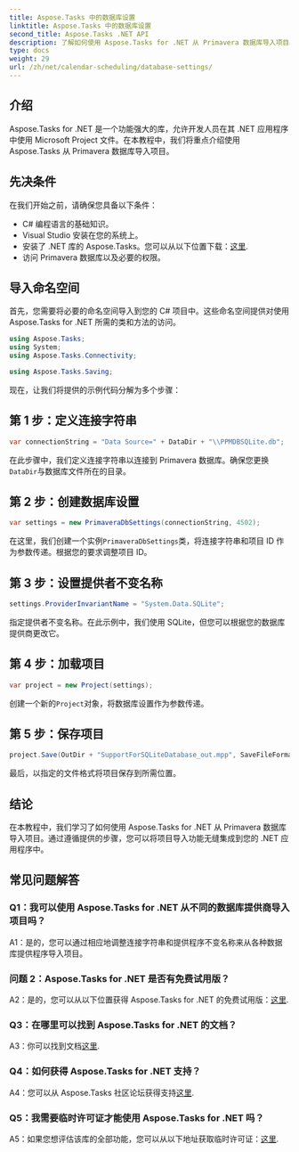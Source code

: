 ```yaml
---
title: Aspose.Tasks 中的数据库设置
linktitle: Aspose.Tasks 中的数据库设置
second_title: Aspose.Tasks .NET API
description: 了解如何使用 Aspose.Tasks for .NET 从 Primavera 数据库导入项目。在此综合教程中获取分步指导。
type: docs
weight: 29
url: /zh/net/calendar-scheduling/database-settings/
---
```

## 介绍

Aspose.Tasks for .NET 是一个功能强大的库，允许开发人员在其 .NET 应用程序中使用 Microsoft Project 文件。在本教程中，我们将重点介绍使用 Aspose.Tasks 从 Primavera 数据库导入项目。

## 先决条件

在我们开始之前，请确保您具备以下条件：

- C# 编程语言的基础知识。
- Visual Studio 安装在您的系统上。
- 安装了 .NET 库的 Aspose.Tasks。您可以从以下位置下载：[这里](https://releases.aspose.com/tasks/net/).
- 访问 Primavera 数据库以及必要的权限。

## 导入命名空间

首先，您需要将必要的命名空间导入到您的 C# 项目中。这些命名空间提供对使用 Aspose.Tasks for .NET 所需的类和方法的访问。

```csharp
using Aspose.Tasks;
using System;
using Aspose.Tasks.Connectivity;

using Aspose.Tasks.Saving;

```

现在，让我们将提供的示例代码分解为多个步骤：

## 第 1 步：定义连接字符串

```csharp
var connectionString = "Data Source=" + DataDir + "\\PPMDBSQLite.db";
```

在此步骤中，我们定义连接字符串以连接到 Primavera 数据库。确保您更换`DataDir`与数据库文件所在的目录。

## 第 2 步：创建数据库设置

```csharp
var settings = new PrimaveraDbSettings(connectionString, 4502);
```

在这里，我们创建一个实例`PrimaveraDbSettings`类，将连接字符串和项目 ID 作为参数传递。根据您的要求调整项目 ID。

## 第 3 步：设置提供者不变名称

```csharp
settings.ProviderInvariantName = "System.Data.SQLite";
```

指定提供者不变名称。在此示例中，我们使用 SQLite，但您可以根据您的数据库提供商更改它。

## 第 4 步：加载项目

```csharp
var project = new Project(settings);
```

创建一个新的`Project`对象，将数据库设置作为参数传递。

## 第 5 步：保存项目

```csharp
project.Save(OutDir + "SupportForSQLiteDatabase_out.mpp", SaveFileFormat.Mpp);
```

最后，以指定的文件格式将项目保存到所需位置。

## 结论

在本教程中，我们学习了如何使用 Aspose.Tasks for .NET 从 Primavera 数据库导入项目。通过遵循提供的步骤，您可以将项目导入功能无缝集成到您的 .NET 应用程序中。

## 常见问题解答

### Q1：我可以使用 Aspose.Tasks for .NET 从不同的数据库提供商导入项目吗？

A1：是的，您可以通过相应地调整连接字符串和提供程序不变名称来从各种数据库提供程序导入项目。

### 问题 2：Aspose.Tasks for .NET 是否有免费试用版？

 A2：是的，您可以从以下位置获得 Aspose.Tasks for .NET 的免费试用版：[这里](https://releases.aspose.com/).

### Q3：在哪里可以找到 Aspose.Tasks for .NET 的文档？

A3：你可以找到文档[这里](https://reference.aspose.com/tasks/net/).

### Q4：如何获得 Aspose.Tasks for .NET 支持？

 A4：您可以从 Aspose.Tasks 社区论坛获得支持[这里](https://forum.aspose.com/c/tasks/15).

### Q5：我需要临时许可证才能使用 Aspose.Tasks for .NET 吗？

 A5：如果您想评估该库的全部功能，您可以从以下地址获取临时许可证：[这里](https://purchase.aspose.com/temporary-license/).